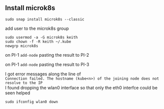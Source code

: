 ## Install microk8s
`sudo snap install microk8s --classic`  

add user to the microk8s group
```
sudo usermod -a -G microk8s keith
sudo chown -f -R keith ~/.kube
newgrp microk8s
```

on PI-1
`add-node`
pasting the result to PI-2

on PI-1
`add-node`
pasting the result to PI-3

I got error messages along the line of  
`Connection failed. The hostname (kube<n>) of the joining node does not resolve to the IP`  
I found dropping the wlan0 interface so that only the eth0 interfce could be seen helped

`sudo ifconfig wlan0 down`
